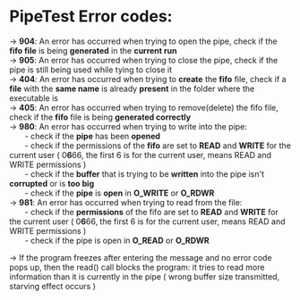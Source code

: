 # PipeTest Error codes:
-> **904**: An error has occurred when trying to open the pipe, check if the **fifo file** is being **generated** in the **current run**  
-> **905**: An error has occurred when trying to close the pipe, check if the pipe is still being used while tying to close it  
-> **404**: An error has occurred when trying to **create** the **fifo** file, check if a **file** with the **same name** is already **present** in the folder where the executable is  
-> **405**: An error has occurred when trying to remove(delete) the fifo file, check if the **fifo** file is being **generated correctly**  
-> **980**: An error has occurred when trying to write into the pipe:   
&nbsp;&nbsp;&nbsp;&nbsp;&nbsp;&nbsp; - check if the **pipe** has been **opened**  
&nbsp;&nbsp;&nbsp;&nbsp;&nbsp;&nbsp; - check if the permissions of the **fifo** are set to **READ** and **WRITE** for the current user  ( 0**6**66, the first 6 is for the current user, means READ and WRITE permissions )  
&nbsp;&nbsp;&nbsp;&nbsp;&nbsp;&nbsp; - check if the **buffer** that is trying to be **written** into the pipe isn't **corrupted** or is **too big**  
&nbsp;&nbsp;&nbsp;&nbsp;&nbsp;&nbsp; - check if the **pipe** is **open** in  **O_WRITE**  or **O_RDWR**  
-> **981**: An error has occurred when trying to read from the file:  
&nbsp;&nbsp;&nbsp;&nbsp;&nbsp;&nbsp; - check if the **permissions** of the fifo are set to **READ** and **WRITE** for the current user  ( 0**6**66, the first 6 is for the current user, means READ and WRITE permissions )  
&nbsp;&nbsp;&nbsp;&nbsp;&nbsp;&nbsp; - check if the pipe is open in **O_READ** or **O_RDWR**  

-> If the program freezes after entering the message and no error code pops up, then the read() call blocks the program: it tries to read more information than it is currently in the pipe ( wrong buffer size transmitted, starving effect occurs )